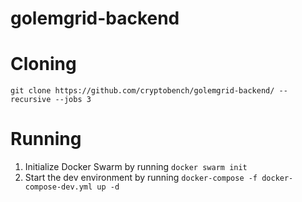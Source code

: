 # golemgrid-backend


# Cloning
`git clone https://github.com/cryptobench/golemgrid-backend/ --recursive --jobs 3`


# Running
1) Initialize Docker Swarm by running
`docker swarm init`
2) Start the dev environment by running
`docker-compose -f docker-compose-dev.yml up -d`
